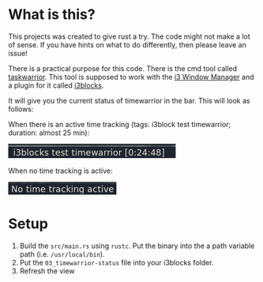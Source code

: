# What is this?

This projects was created to give rust a try. The code might not make a lot of sense. If you have hints on what to do
differently, then please leave an issue!

There is a practical purpose for this code. There is the cmd tool called [taskwarrior](https://taskwarrior.org/). This
tool is supposed to work with the [i3 Window Manager](https://i3wm.org/) and a plugin for it called 
[i3blocks](https://github.com/vivien/i3blocks).

It will give you the current status of timewarrior in the bar. This will look as follows:

When there is an active time tracking (tags: i3block test timewarrior; duration: almost 25 min):

![Section of a status bar reading'i3block test timewarrior [0:24:48]'](/images/timewarrior-status-bar-active.png)

When no time tracking is active:

![Section of a status bar reading 'No time tracking active'](/images/timewarrior-status-bar-inactive.png)


# Setup
1. Build the `src/main.rs` using `rustc`. Put the binary into the a path variable path (i.e. `/usr/local/bin`).
2. Put the `03_timewarrior-status` file into your i3blocks folder.
3. Refresh the view